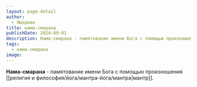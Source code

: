 ```yaml
---
layout: page-detail
author:
  - Яшодеви
title: нама-смарана
publishDate: 2024-09-01
description: Нама-смарана - памятование имени Бога с помощью произношения мантр.
tags:
  - нама-смарана
image:
---
```

**Нама-смарана** - памятование имени Бога с помощью произношения [[религия и философия/йога/мантра-йога/мантра|мантр]].

